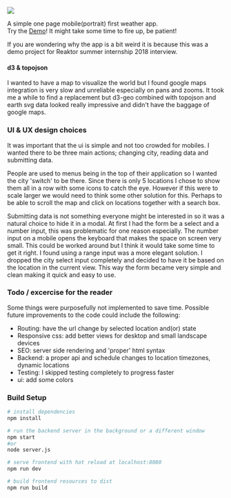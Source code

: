 ![](preview.png)  

A simple one page mobile(portrait) first weather app.  
Try the [Demo](https://weather-a52d4.herokuapp.com/)! It might take some time to fire up, be patient!
  
If you are wondering why the app is a bit weird it is because this was a demo project for Reaktor summer internship 2018 interview.

#### d3 & topojson
I wanted to have a map to visualize the world but I found google maps integration is very slow and unreliable especially on pans and zooms. It took me a while to find a replacement but d3-geo combined with topojson and earth svg data looked really impressive and didn't have the baggage of google maps.  

### UI & UX design choices
It was important that the ui is simple and not too crowded for mobiles. I wanted there to be three main actions; changing city, reading data and submitting data.

People are used to menus being in the top of their application so I wanted the city 'switch' to be there. Since there is only 5 locations I chose to show them all in a row with some icons to catch the eye. However if this were to scale larger we would need to think some other solution for this. Perhaps to be able to scroll the map and click on locations together with a search box.  

Submitting data is not something everyone might be interested in so it was a natural choice to hide it in a modal. At first I had the form be a select and a number input, this was problematic for one reason especially. The number input on a mobile opens the keyboard that makes the space on screen very small. This could be worked around but I think it would take some time to get it right. I found using a range input was a more elegant solution. I dropped the city select input completely and decided to have it be based on the location in the current view. This way the form became very simple and clean making it quick and easy to use.   

### Todo / excercise for the reader
Some things were purposefully not implemented to save time. Possible future improvements to the code could include the following:
-  Routing: have the url change by selected location and(or) state
-  Responsive css: add better views for desktop and small landscape devices
-  SEO: server side rendering and 'proper' html syntax
-  Backend: a proper api and schedule changes to location timezones, dynamic locations
-  Testing: I skipped testing completely to progress faster
-  ui: add some colors

### Build Setup

``` bash
# install dependencies
npm install

# run the backend server in the background or a different window
npm start
#or
node server.js

# serve frontend with hot reload at localhost:8080
npm run dev

# build frontend resources to dist
npm run build
```

